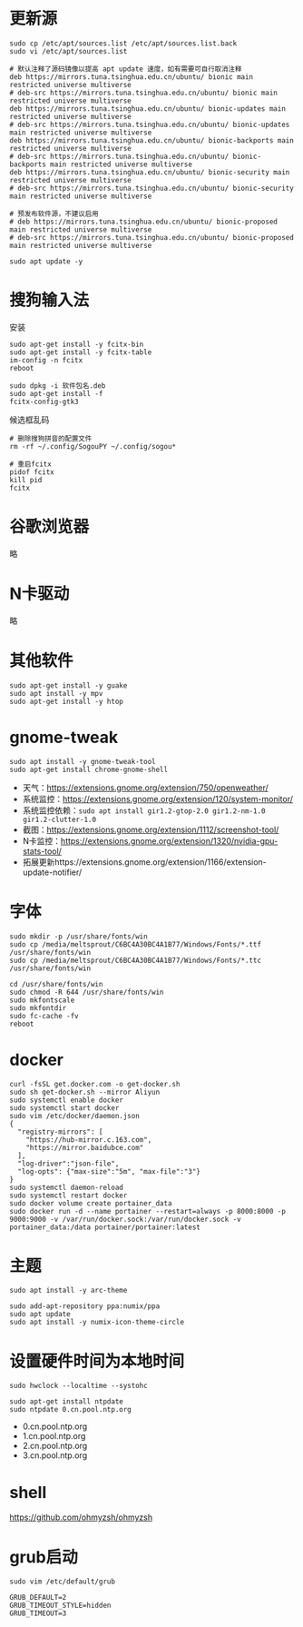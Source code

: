 # 更新源
```shell script
sudo cp /etc/apt/sources.list /etc/apt/sources.list.back
sudo vi /etc/apt/sources.list

# 默认注释了源码镜像以提高 apt update 速度，如有需要可自行取消注释
deb https://mirrors.tuna.tsinghua.edu.cn/ubuntu/ bionic main restricted universe multiverse
# deb-src https://mirrors.tuna.tsinghua.edu.cn/ubuntu/ bionic main restricted universe multiverse
deb https://mirrors.tuna.tsinghua.edu.cn/ubuntu/ bionic-updates main restricted universe multiverse
# deb-src https://mirrors.tuna.tsinghua.edu.cn/ubuntu/ bionic-updates main restricted universe multiverse
deb https://mirrors.tuna.tsinghua.edu.cn/ubuntu/ bionic-backports main restricted universe multiverse
# deb-src https://mirrors.tuna.tsinghua.edu.cn/ubuntu/ bionic-backports main restricted universe multiverse
deb https://mirrors.tuna.tsinghua.edu.cn/ubuntu/ bionic-security main restricted universe multiverse
# deb-src https://mirrors.tuna.tsinghua.edu.cn/ubuntu/ bionic-security main restricted universe multiverse

# 预发布软件源，不建议启用
# deb https://mirrors.tuna.tsinghua.edu.cn/ubuntu/ bionic-proposed main restricted universe multiverse
# deb-src https://mirrors.tuna.tsinghua.edu.cn/ubuntu/ bionic-proposed main restricted universe multiverse

sudo apt update -y
```

# 搜狗输入法
安装
```shell script
sudo apt-get install -y fcitx-bin
sudo apt-get install -y fcitx-table
im-config -n fcitx
reboot

sudo dpkg -i 软件包名.deb
sudo apt-get install -f
fcitx-config-gtk3
```
候选框乱码
```shell script
# 删除搜狗拼音的配置文件
rm -rf ~/.config/SogouPY ~/.config/sogou*

# 重启fcitx
pidof fcitx
kill pid
fcitx
```

# 谷歌浏览器
略

# N卡驱动
略

# 其他软件
```shell script
sudo apt-get install -y guake
sudo apt install -y mpv
sudo apt-get install -y htop
```

# gnome-tweak
```shell script
sudo apt install -y gnome-tweak-tool
sudo apt-get install chrome-gnome-shell
```

+ 天气：https://extensions.gnome.org/extension/750/openweather/
+ 系统监控：https://extensions.gnome.org/extension/120/system-monitor/
+ 系统监控依赖：`sudo apt install gir1.2-gtop-2.0 gir1.2-nm-1.0 gir1.2-clutter-1.0`
+ 截图：https://extensions.gnome.org/extension/1112/screenshot-tool/
+ N卡监控：https://extensions.gnome.org/extension/1320/nvidia-gpu-stats-tool/
+ 拓展更新https://extensions.gnome.org/extension/1166/extension-update-notifier/

# 字体
```shell script
sudo mkdir -p /usr/share/fonts/win
sudo cp /media/meltsprout/C6BC4A30BC4A1B77/Windows/Fonts/*.ttf /usr/share/fonts/win
sudo cp /media/meltsprout/C6BC4A30BC4A1B77/Windows/Fonts/*.ttc /usr/share/fonts/win

cd /usr/share/fonts/win
sudo chmod -R 644 /usr/share/fonts/win
sudo mkfontscale
sudo mkfontdir
sudo fc-cache -fv
reboot
```

# docker
```shell script
curl -fsSL get.docker.com -o get-docker.sh
sudo sh get-docker.sh --mirror Aliyun
sudo systemctl enable docker
sudo systemctl start docker
sudo vim /etc/docker/daemon.json
{
  "registry-mirrors": [
    "https://hub-mirror.c.163.com",
    "https://mirror.baidubce.com"
  ],
  "log-driver":"json-file",
  "log-opts": {"max-size":"5m", "max-file":"3"}
}
sudo systemctl daemon-reload
sudo systemctl restart docker
sudo docker volume create portainer_data
sudo docker run -d --name portainer --restart=always -p 8000:8000 -p 9000:9000 -v /var/run/docker.sock:/var/run/docker.sock -v portainer_data:/data portainer/portainer:latest
```

# 主题
```shell script
sudo apt install -y arc-theme

sudo add-apt-repository ppa:numix/ppa
sudo apt update
sudo apt install -y numix-icon-theme-circle
```

# 设置硬件时间为本地时间
```shell script
sudo hwclock --localtime --systohc

sudo apt-get install ntpdate
sudo ntpdate 0.cn.pool.ntp.org
```
+ 0.cn.pool.ntp.org
+ 1.cn.pool.ntp.org
+ 2.cn.pool.ntp.org
+ 3.cn.pool.ntp.org

# shell
https://github.com/ohmyzsh/ohmyzsh

# grub启动
```shell
sudo vim /etc/default/grub

GRUB_DEFAULT=2
GRUB_TIMEOUT_STYLE=hidden
GRUB_TIMEOUT=3
```
